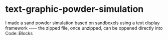 # text-graphic-powder-simulation
I made a sand powder simulation based on sandboxels using a text display framework ----
the zipped file, once unzipped, can be oppened directly into Code::Blocks
